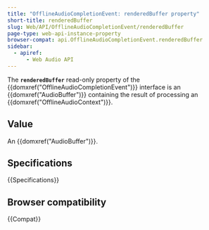 ```yaml
---
title: "OfflineAudioCompletionEvent: renderedBuffer property"
short-title: renderedBuffer
slug: Web/API/OfflineAudioCompletionEvent/renderedBuffer
page-type: web-api-instance-property
browser-compat: api.OfflineAudioCompletionEvent.renderedBuffer
sidebar:
  - apiref:
      - Web Audio API
---
```


The **`renderedBuffer`** read-only property of the
{{domxref("OfflineAudioCompletionEvent")}} interface is an {{domxref("AudioBuffer")}}
containing the result of processing an {{domxref("OfflineAudioContext")}}.

## Value

An {{domxref("AudioBuffer")}}.

## Specifications

{{Specifications}}

## Browser compatibility

{{Compat}}
